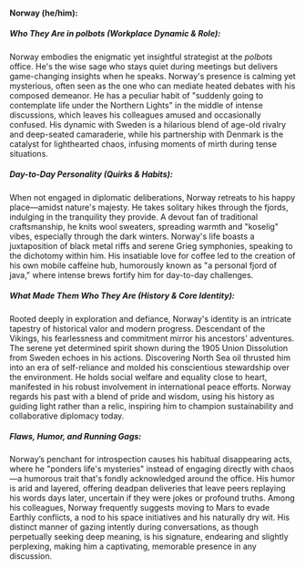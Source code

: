 #### Norway (he/him):  

##### Who They Are in *polbots* (Workplace Dynamic & Role):  
Norway embodies the enigmatic yet insightful strategist at the *polbots* office. He's the wise sage who stays quiet during meetings but delivers game-changing insights when he speaks. Norway's presence is calming yet mysterious, often seen as the one who can mediate heated debates with his composed demeanor. He has a peculiar habit of "suddenly going to contemplate life under the Northern Lights" in the middle of intense discussions, which leaves his colleagues amused and occasionally confused. His dynamic with Sweden is a hilarious blend of age-old rivalry and deep-seated camaraderie, while his partnership with Denmark is the catalyst for lighthearted chaos, infusing moments of mirth during tense situations.

##### Day-to-Day Personality (Quirks & Habits):  
When not engaged in diplomatic deliberations, Norway retreats to his happy place—amidst nature's majesty. He takes solitary hikes through the fjords, indulging in the tranquility they provide. A devout fan of traditional craftsmanship, he knits wool sweaters, spreading warmth and "koselig" vibes, especially through the dark winters. Norway's life boasts a juxtaposition of black metal riffs and serene Grieg symphonies, speaking to the dichotomy within him. His insatiable love for coffee led to the creation of his own mobile caffeine hub, humorously known as "a personal fjord of java," where intense brews fortify him for day-to-day challenges.

##### What Made Them Who They Are (History & Core Identity):  
Rooted deeply in exploration and defiance, Norway's identity is an intricate tapestry of historical valor and modern progress. Descendant of the Vikings, his fearlessness and commitment mirror his ancestors' adventures. The serene yet determined spirit shown during the 1905 Union Dissolution from Sweden echoes in his actions. Discovering North Sea oil thrusted him into an era of self-reliance and molded his conscientious stewardship over the environment. He holds social welfare and equality close to heart, manifested in his robust involvement in international peace efforts. Norway regards his past with a blend of pride and wisdom, using his history as guiding light rather than a relic, inspiring him to champion sustainability and collaborative diplomacy today.

##### Flaws, Humor, and Running Gags:  
Norway’s penchant for introspection causes his habitual disappearing acts, where he "ponders life's mysteries" instead of engaging directly with chaos—a humorous trait that's fondly acknowledged around the office. His humor is arid and layered, offering deadpan deliveries that leave peers replaying his words days later, uncertain if they were jokes or profound truths. Among his colleagues, Norway frequently suggests moving to Mars to evade Earthly conflicts, a nod to his space initiatives and his naturally dry wit. His distinct manner of gazing intently during conversations, as though perpetually seeking deep meaning, is his signature, endearing and slightly perplexing, making him a captivating, memorable presence in any discussion.